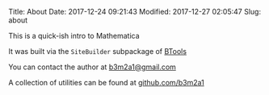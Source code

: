 Title: About
Date: 2017-12-24 09:21:43
Modified: 2017-12-27 02:05:47
Slug: about

This is a quick-ish intro to Mathematica

It was built via the  ```SiteBuilder```  subpackage of  [BTools](https://github.com/b3m2a1/mathematica-BTools)

You can contact the author at  [b3m2a1@gmail.com](mailto:b3m2a1@gmail.com)

A collection of utilities can be found at  [github.com/b3m2a1](https://github.com/b3m2a1)